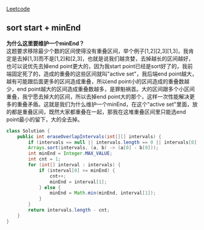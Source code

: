 [Leetcode](https://leetcode.com/problems/non-overlapping-intervals/)

## sort start + minEnd
**为什么这里要维护一个minEnd？**\
这题要求移除最少个数的区间使得没有重叠区间，举个例子[1,2][2,3][1,3]，我肯定是去掉[1,3]而不是[1,2]和[2,3]，也就是说我们越贪婪，去掉越长的区间越好，也可以说优先去掉end point更大的，因为我start point已经是sort好了的，我前端固定死了的，造成的重叠的这些区间就叫"active set"，我后端end point越大，越有可能跟后面更多的区间造成重叠，所以end point小的区间造成的重叠数越少，end point越大的区间造成重叠数越多，是罪魁祸首。大的区间跟多个小区间重叠，我宁愿去掉大的区间，所以去掉end point大的那个，这样一次性能解决更多的重叠矛盾。这就是我们为什么维护一个minEnd，在这个"active set"里面，放的都是重叠区间，既然大家都重叠在一起，那我在这堆重叠区间里只能选end point最小的留下，大的全去掉。
```java
class Solution {
    public int eraseOverlapIntervals(int[][] intervals) {
        if (intervals == null || intervals.length == 0 || intervals[0].length == 0) return 0;
        Arrays.sort(intervals, (a, b) -> (a[0] - b[0]));
        int minEnd = Integer.MAX_VALUE;
        int cnt = 1;
        for (int[] interval : intervals) {
            if (interval[0] >= minEnd) {
                cnt++;
                minEnd = interval[1];
            } else {
                minEnd = Math.min(minEnd, interval[1]);
            }
        }
        return intervals.length - cnt;
    }
}
```
